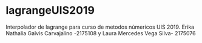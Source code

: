 # lagrangeUIS2019
Interpolador de lagrange para curso de metodos númericos UIS 2019. Erika Nathalia Galvis Carvajalino -2175108 y Laura Mercedes Vega Silva- 2175076
